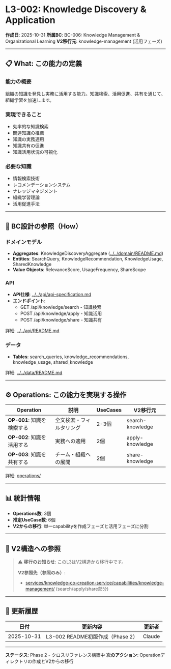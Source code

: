 # L3-002: Knowledge Discovery & Application

**作成日**: 2025-10-31
**所属BC**: BC-006: Knowledge Management & Organizational Learning
**V2移行元**: knowledge-management (活用フェーズ)

---

## 📋 What: この能力の定義

### 能力の概要
組織の知識を発見し実務に活用する能力。知識検索、活用促進、共有を通じて、組織学習を加速します。

### 実現できること
- 効率的な知識検索
- 関連知識の推薦
- 知識の実務適用
- 知識共有の促進
- 知識活用状況の可視化

### 必要な知識
- 情報検索技術
- レコメンデーションシステム
- ナレッジマネジメント
- 組織学習理論
- 活用促進手法

---

## 🔗 BC設計の参照（How）

### ドメインモデル
- **Aggregates**: KnowledgeDiscoveryAggregate ([../../domain/README.md](../../domain/README.md#knowledge-discovery-aggregate))
- **Entities**: SearchQuery, KnowledgeRecommendation, KnowledgeUsage, SharedKnowledge
- **Value Objects**: RelevanceScore, UsageFrequency, ShareScope

### API
- **API仕様**: [../../api/api-specification.md](../../api/api-specification.md)
- **エンドポイント**:
  - GET /api/knowledge/search - 知識検索
  - POST /api/knowledge/apply - 知識活用
  - POST /api/knowledge/share - 知識共有

詳細: [../../api/README.md](../../api/README.md)

### データ
- **Tables**: search_queries, knowledge_recommendations, knowledge_usage, shared_knowledge

詳細: [../../data/README.md](../../data/README.md)

---

## ⚙️ Operations: この能力を実現する操作

| Operation | 説明 | UseCases | V2移行元 |
|-----------|------|----------|---------|
| **OP-001**: 知識を検索する | 全文検索・フィルタリング | 2-3個 | search-knowledge |
| **OP-002**: 知識を活用する | 実務への適用 | 2個 | apply-knowledge |
| **OP-003**: 知識を共有する | チーム・組織への展開 | 2個 | share-knowledge |

詳細: [operations/](operations/)

---

## 📊 統計情報

- **Operations数**: 3個
- **推定UseCase数**: 6個
- **V2からの移行**: 単一capabilityを作成フェーズと活用フェーズに分割

---

## 🔗 V2構造への参照

> ⚠️ **移行のお知らせ**: このL3はV2構造から移行中です。
>
> **V2参照先（参照のみ）**:
> - [services/knowledge-co-creation-service/capabilities/knowledge-management/](../../../../services/knowledge-co-creation-service/capabilities/knowledge-management/) (search/apply/share部分)

---

## 📝 更新履歴

| 日付 | 更新内容 | 更新者 |
|------|---------|--------|
| 2025-10-31 | L3-002 README初版作成（Phase 2） | Claude |

---

**ステータス**: Phase 2 - クロスリファレンス構築中
**次のアクション**: Operationディレクトリの作成とV2からの移行
